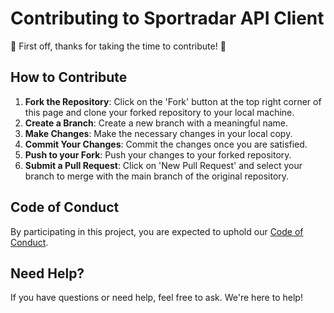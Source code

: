 # Contributing to Sportradar API Client

🚀 First off, thanks for taking the time to contribute! 🚀

## How to Contribute

1. **Fork the Repository**: Click on the 'Fork' button at the top right corner of this page and clone your forked repository to your local machine.
2. **Create a Branch**: Create a new branch with a meaningful name.
3. **Make Changes**: Make the necessary changes in your local copy.
4. **Commit Your Changes**: Commit the changes once you are satisfied.
5. **Push to your Fork**: Push your changes to your forked repository.
6. **Submit a Pull Request**: Click on 'New Pull Request' and select your branch to merge with the main branch of the original repository.

## Code of Conduct

By participating in this project, you are expected to uphold our [Code of Conduct](./CODE_OF_CONDUCT.md).

## Need Help?

If you have questions or need help, feel free to ask. We're here to help!
